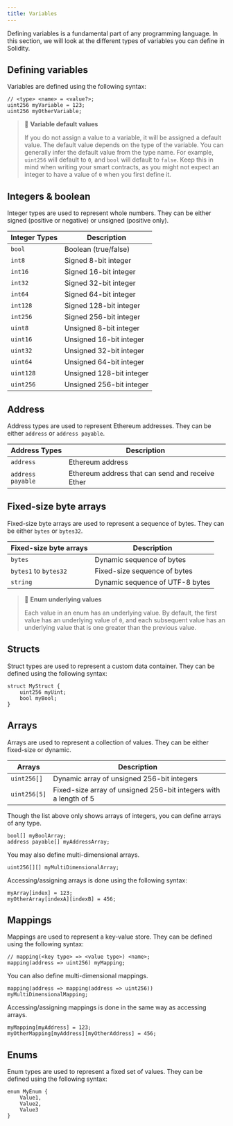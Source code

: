 ```yaml
---
title: Variables
---
```


Defining variables is a fundamental part of any programming language. In this section, we will look at
the different types of variables you can define in Solidity.

## Defining variables

Variables are defined using the following syntax:

```solidity
// <type> <name> = <value?>;
uint256 myVariable = 123;
uint256 myOtherVariable;
```

> 📘 **Variable default values**
>
> If you do not assign a value to a variable, it will be assigned a default value. The default value depends on the type of the variable.
> You can generally infer the default value from the type name. For example, `uint256` will default to `0`, and `bool` will default to `false`.
> Keep this in mind when writing your smart contracts, as you might not expect an integer to have a value of `0` when you first define it.

## Integers & boolean

Integer types are used to represent whole numbers. They can be either signed (positive or negative) or unsigned (positive only).


| Integer Types         | Description |
|------------------------| --- |
| `bool`                 | Boolean (true/false) |
| `int8`               | Signed 8-bit integer |
| `int16`              | Signed 16-bit integer |
| `int32`              | Signed 32-bit integer |
| `int64`              | Signed 64-bit integer |
| `int128`             | Signed 128-bit integer |
| `int256`             | Signed 256-bit integer |
| `uint8`              | Unsigned 8-bit integer |
| `uint16`             | Unsigned 16-bit integer |
| `uint32`             | Unsigned 32-bit integer |
| `uint64`             | Unsigned 64-bit integer |
| `uint128`            | Unsigned 128-bit integer |
| `uint256`            | Unsigned 256-bit integer |

## Address

Address types are used to represent Ethereum addresses. They can be either `address` or `address payable`.

| Address Types         | Description |
|------------------------| --- |
| `address`              | Ethereum address |
| `address payable`      | Ethereum address that can send and receive Ether |

## Fixed-size byte arrays

Fixed-size byte arrays are used to represent a sequence of bytes. They can be either `bytes` or `bytes32`.

| Fixed-size byte arrays | Description |
|------------------------| --- |
| `bytes`                | Dynamic sequence of bytes |
| `bytes1` to `bytes32`  | Fixed-size sequence of bytes |
| `string`               | Dynamic sequence of UTF-8 bytes |

> 📘 **Enum underlying values**
>
> Each value in an enum has an underlying value. By default, the first value has an underlying value of `0`,
> and each subsequent value has an underlying value that is one greater than the previous value.

## Structs

Struct types are used to represent a custom data container. They can be defined using the following syntax:

```solidity
struct MyStruct {
    uint256 myUint;
    bool myBool;
}
```


## Arrays

Arrays are used to represent a collection of values. They can be either fixed-size or dynamic.

| Arrays                 | Description |
|------------------------| --- |
| `uint256[]`            | Dynamic array of unsigned 256-bit integers |
| `uint256[5]`           | Fixed-size array of unsigned 256-bit integers with a length of 5 |

Though the list above only shows arrays of integers, you can define arrays of any type.

```solidity
bool[] myBoolArray;
address payable[] myAddressArray;
```

You may also define multi-dimensional arrays.

```solidity
uint256[][] myMultiDimensionalArray;
```

Accessing/assigning arrays is done using the following syntax:

```solidity
myArray[index] = 123;
myOtherArray[indexA][indexB] = 456;
```

## Mappings

Mappings are used to represent a key-value store. They can be defined using the following syntax:

```solidity
// mapping(<key type> => <value type>) <name>;
mapping(address => uint256) myMapping;
```

You can also define multi-dimensional mappings.

```solidity
mapping(address => mapping(address => uint256)) myMultiDimensionalMapping;
```

Accessing/assigning mappings is done in the same way as accessing arrays.

```solidity
myMapping[myAddress] = 123;
myOtherMapping[myAddress][myOtherAddress] = 456;
```

## Enums

Enum types are used to represent a fixed set of values. They can be defined using the following syntax:

```solidity
enum MyEnum {
    Value1,
    Value2,
    Value3
}
```
